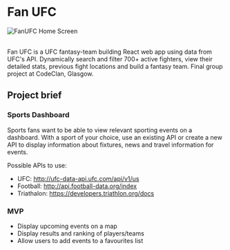 # Fan UFC

![FanUFC Home Screen](https://i.imgur.com/cqS4EAE.png)


<br>
Fan UFC is a UFC fantasy-team building React web app using data from UFC's API. Dynamically search and
filter 700+ active fighters, view their detailed stats, previous fight locations and build a fantasy team. Final group
project at CodeClan, Glasgow.
<br>


## Project brief


### Sports Dashboard

Sports fans want to be able to view relevant sporting events on a dashboard. With a sport of your choice, use an existing API or create a new API to display information about fixtures, news and travel information for events.

Possible APIs to use:

- UFC: http://ufc-data-api.ufc.com/api/v1/us
- Football: http://api.football-data.org/index
- Triathalon: https://developers.triathlon.org/docs

### MVP

 - Display upcoming events on a map
 - Display results and ranking of players/teams
 - Allow users to add events to a favourites list
